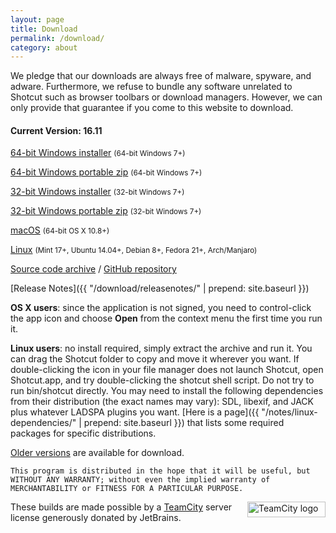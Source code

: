 ```yaml
---
layout: page
title: Download
permalink: /download/
category: about
---
```


We pledge that our downloads are always free of
malware, spyware, and adware. Furthermore, we refuse to bundle any software
unrelated to Shotcut such as browser toolbars or download managers.
However, we can only provide that guarantee if you come to this website
to download.

<!-- Shotcut Responsive -->
<ins class="adsbygoogle"
    style="display:block"
    data-ad-client="ca-pub-1305424236533187"
    data-ad-slot="3403753557"
    data-ad-format="auto"></ins>
<script>
(adsbygoogle = window.adsbygoogle || []).push({});
</script>

#### Current Version: 16.11

[64-bit Windows installer](https://github.com/mltframework/shotcut/releases/download/v16.11/shotcut-win64-161102.exe)
<small>(64-bit Windows 7+)</small>

[64-bit Windows portable zip](https://github.com/mltframework/shotcut/releases/download/v16.11/shotcut-win64-161102.zip)
<small>(64-bit Windows 7+)</small>

[32-bit Windows installer](https://github.com/mltframework/shotcut/releases/download/v16.11/shotcut-win32-161102.exe)
<small>(32-bit Windows 7+)</small>

[32-bit Windows portable zip](https://github.com/mltframework/shotcut/releases/download/v16.11/shotcut-win32-161102.zip)
<small>(32-bit Windows 7+)</small>

[macOS](https://github.com/mltframework/shotcut/releases/download/v16.11/shotcut-osx-x86_64-161102.dmg)
<small>(64-bit OS X 10.8+)</small>

[Linux](https://github.com/mltframework/shotcut/releases/download/v16.11/shotcut-linux-x86_64-161102.tar.bz2)
<small>(Mint 17+, Ubuntu 14.04+, Debian 8+, Fedora 21+, Arch/Manjaro)</small>

[Source code
archive](https://github.com/mltframework/shotcut/releases/download/v16.11/shotcut-src-161102.tar.bz2)
/ [GitHub repository](https://github.com/mltframework/shotcut)

[Release Notes]({{ "/download/releasenotes/" | prepend: site.baseurl }})

**OS X users**: since the application is not signed, you need to
control-click the app icon and choose **Open** from the context menu the
first time you run it.

**Linux users**: no install required, simply extract the archive and run
it. You can drag the Shotcut folder to copy and move it wherever you
want. If double-clicking the icon in your file manager does not launch
Shotcut, open Shotcut.app, and try double-clicking the shotcut shell
script. Do not try to run bin/shotcut directly. You may need to install
the following dependencies from their distribution (the exact names may
vary): SDL, libexif, and JACK plus whatever LADSPA plugins you want.
[Here is a page]({{ "/notes/linux-dependencies/" | prepend: site.baseurl }}) that lists some required packages
for specific distributions.

[Older versions](https://github.com/mltframework/shotcut/releases/) are
available for download.

`This program is distributed in the hope that it will be useful, but
WITHOUT ANY WARRANTY; without even the implied warranty of MERCHANTABILITY
or FITNESS FOR A PARTICULAR PURPOSE.`

<a href="https://www.jetbrains.com/teamcity/"><img
width="125" alt="TeamCity logo" src="{{ site.baseurl }}/assets/img/logo_teamcity.png"
style="border: 0px; float: right; margin-left: 10px" title="JetBrains TeamCity" height="25"></a>
These builds are made possible by a <a href="https://www.jetbrains.com/teamcity/">TeamCity</a> server license generously donated by JetBrains.
